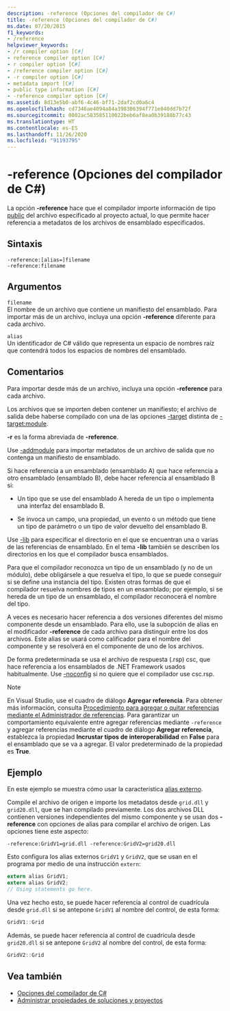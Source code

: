 ```yaml
---
description: -reference (Opciones del compilador de C#)
title: -reference (Opciones del compilador de C#)
ms.date: 07/20/2015
f1_keywords:
- /reference
helpviewer_keywords:
- /r compiler option [C#]
- reference compiler option [C#]
- r compiler option [C#]
- /reference compiler option [C#]
- -r compiler option [C#]
- metadata import [C#]
- public type information [C#]
- -reference compiler option [C#]
ms.assetid: 8d13e5b0-abf6-4c46-bf71-2daf2cd0a6c4
ms.openlocfilehash: cd7346ae4094a84a398306394f771e040dd7b72f
ms.sourcegitcommit: 0802ac583585110022beb6af8ea0b39188b77c43
ms.translationtype: HT
ms.contentlocale: es-ES
ms.lasthandoff: 11/26/2020
ms.locfileid: "91193795"
---
```

# <a name="-reference-c-compiler-options"></a>-reference (Opciones del compilador de C#)

La opción **-reference** hace que el compilador importe información de tipo [public](../keywords/public.md) del archivo especificado al proyecto actual, lo que permite hacer referencia a metadatos de los archivos de ensamblado especificados.  
  
## <a name="syntax"></a>Sintaxis  
  
```console  
-reference:[alias=]filename  
-reference:filename  
```  
  
## <a name="arguments"></a>Argumentos  

 `filename`  
 El nombre de un archivo que contiene un manifiesto del ensamblado. Para importar más de un archivo, incluya una opción **-reference** diferente para cada archivo.  
  
 `alias`  
 Un identificador de C# válido que representa un espacio de nombres raíz que contendrá todos los espacios de nombres del ensamblado.  
  
## <a name="remarks"></a>Comentarios  

 Para importar desde más de un archivo, incluya una opción **-reference** para cada archivo.  
  
 Los archivos que se importen deben contener un manifiesto; el archivo de salida debe haberse compilado con una de las opciones [-target](./target-compiler-option.md) distinta de [-target:module](./target-module-compiler-option.md).  
  
 **-r** es la forma abreviada de **-reference**.  
  
 Use [-addmodule](./addmodule-compiler-option.md) para importar metadatos de un archivo de salida que no contenga un manifiesto de ensamblado.  
  
 Si hace referencia a un ensamblado (ensamblado A) que hace referencia a otro ensamblado (ensamblado B), debe hacer referencia al ensamblado B si:  
  
- Un tipo que se use del ensamblado A hereda de un tipo o implementa una interfaz del ensamblado B.  
  
- Se invoca un campo, una propiedad, un evento o un método que tiene un tipo de parámetro o un tipo de valor devuelto del ensamblado B.  
  
 Use [-lib](./lib-compiler-option.md) para especificar el directorio en el que se encuentran una o varias de las referencias de ensamblado. En el tema **-lib** también se describen los directorios en los que el compilador busca ensamblados.  
  
 Para que el compilador reconozca un tipo de un ensamblado (y no de un módulo), debe obligársele a que resuelva el tipo, lo que se puede conseguir si se define una instancia del tipo. Existen otras formas de que el compilador resuelva nombres de tipos en un ensamblado; por ejemplo, si se hereda de un tipo de un ensamblado, el compilador reconocerá el nombre del tipo.  
  
 A veces es necesario hacer referencia a dos versiones diferentes del mismo componente desde un ensamblado. Para ello, use la subopción de alias en el modificador **-reference** de cada archivo para distinguir entre los dos archivos. Este alias se usará como calificador para el nombre del componente y se resolverá en el componente de uno de los archivos.  
  
 De forma predeterminada se usa el archivo de respuesta (.rsp) csc, que hace referencia a los ensamblados de .NET Framework usados habitualmente. Use [-noconfig](./noconfig-compiler-option.md) si no quiere que el compilador use csc.rsp.  
  
> [!NOTE]
> En Visual Studio, use el cuadro de diálogo **Agregar referencia**. Para obtener más información, consulta [Procedimiento para agregar o quitar referencias mediante el Administrador de referencias](/visualstudio/ide/how-to-add-or-remove-references-by-using-the-reference-manager). Para garantizar un comportamiento equivalente entre agregar referencias mediante `-reference` y agregar referencias mediante el cuadro de diálogo **Agregar referencia**, establezca la propiedad **Incrustar tipos de interoperabilidad** en **False** para el ensamblado que se va a agregar. El valor predeterminado de la propiedad es **True**.  
  
## <a name="example"></a>Ejemplo  

 En este ejemplo se muestra cómo usar la característica [alias externo](../keywords/extern-alias.md).  
  
 Compile el archivo de origen e importe los metadatos desde `grid.dll` y `grid20.dll`, que se han compilado previamente. Los dos archivos DLL contienen versiones independientes del mismo componente y se usan dos **-reference** con opciones de alias para compilar el archivo de origen. Las opciones tiene este aspecto:  

```console
-reference:GridV1=grid.dll -reference:GridV2=grid20.dll  
```
  
 Esto configura los alias externos `GridV1` y `GridV2`, que se usan en el programa por medio de una instrucción `extern`:  
  
```csharp  
extern alias GridV1;  
extern alias GridV2;  
// Using statements go here.  
```  
  
 Una vez hecho esto, se puede hacer referencia al control de cuadrícula desde `grid.dll` si se antepone `GridV1` al nombre del control, de esta forma:  
  
```csharp  
GridV1::Grid  
```  
  
 Además, se puede hacer referencia al control de cuadrícula desde `grid20.dll` si se antepone `GridV2` al nombre del control, de esta forma:  
  
```csharp  
GridV2::Grid
```  
  
## <a name="see-also"></a>Vea también

- [Opciones del compilador de C#](./index.md)
- [Administrar propiedades de soluciones y proyectos](/visualstudio/ide/managing-project-and-solution-properties)
